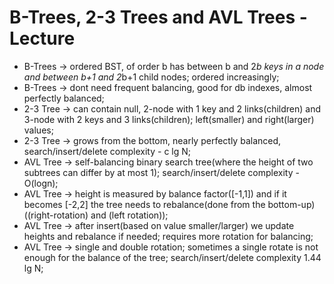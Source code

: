 # B-Trees, 2-3 Trees and AVL Trees - Lecture

* B-Trees -> ordered BST, of order b has between b and 2*b keys in a node and between b+1 and 2*b+1 child nodes; ordered increasingly;
* B-Trees -> dont need frequent balancing, good for db indexes, almost perfectly balanced;
* 2-3 Tree -> can contain null, 2-node with 1 key and 2 links(children) and 3-node with 2 keys and 3 links(children); left(smaller) and right(larger) values;
* 2-3 Tree -> grows from the bottom, nearly perfectly balanced, search/insert/delete complexity - c lg N;
* AVL Tree -> self-balancing binary search tree(where the height of two subtrees can differ by at most 1); search/insert/delete complexity - O(logn);
* AVL Tree -> height is measured by balance factor([-1,1]) and if it becomes [-2,2] the tree needs to rebalance(done from the bottom-up)((right-rotation) and (left rotation));
* AVL Tree -> after insert(based on value smaller/larger) we update heights and rebalance if needed; requires more rotation for balancing;
* AVL Tree -> single and double rotation; sometimes a single rotate is not enough for the balance of the tree; search/insert/delete complexity 1.44 lg N;
